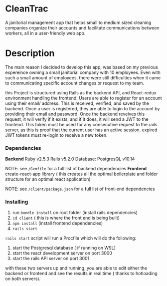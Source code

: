 # CleanTrac

A janitorial management app that helps small to medium sized cleaning companies organize their accounts and facilitate communications between workers, all in a user-friendly web app.

# Description
The main reason I decided to develop this app, was based on my previous expereince owning a small janitorial company with 10 employees. Even with such a small amount of employees, there were still difficulties when it came to communicating specific account changes or request to my team.

this Project is structured using Rails as the backend API, and React-redux environment handling the frontend. Users are able to register for an account using their email/ address. This is received, verified, and saved by the backend. Once a user is registered, they are able to login to the account by providing their email and password. Once the backend reveives this request, it will verify if it exists, and if it does, it will send a JWT to the frontend. This token must be used for any consecutive request to the rails server, as this is proof that the current user has an active session. expired JWT tokens must re-login to receive a new token. 

### Dependencies

**Backend**
Ruby v2.5.3
Rails v5.2.0
Database: PostgresQL  v10.14

NOTE: see ``/Gemfile`` for a full list of backend dependencies
**Frontend**
create-react-app library ( this creates all the optimal boilerplate and folder structure for an optimal react application)

NOTE: see ``/client/package.json`` for a full list of front-end dependencies

### Installing

1. run ```bundle install``` on root folder (install rails dependencies)
2. ``cd client`` ( this is where the front end is being built)
3. ``npm install`` (install frontend dependencies)
4. ``rails start``

``rails start`` script will run a Procfile which will do the following:
1. start the Postgresql database ( if running on WSL)
2. start the react development server on port 3000
3. start the rails API server on port 3001

with these two servers up and running, you are able to edit either the backend or frontend and see the results in real time ( thanks to hotloading on both servers).
